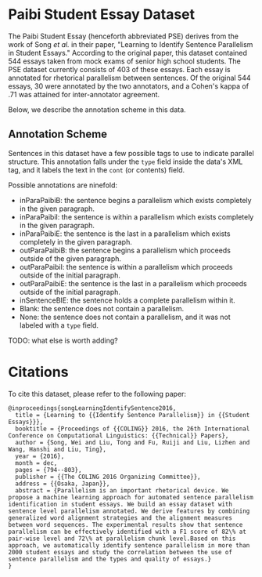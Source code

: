 # Paibi Student Essay Dataset

The Paibi Student Essay (henceforth abbreviated PSE) derives from the work of Song *et al.* in their paper, "Learning to Identify Sentence Parallelism in Student Essays."
According to the original paper, this dataset contained 544 essays taken from mock exams of senior high school students. 
The PSE dataset currently consists of 403 of these essays.
Each essay is annotated for rhetorical parallelism between sentences. 
Of the original 544 essays, 30 were annotated by the two annotators, and a Cohen's kappa of .71 was attained for inter-annotator agreement.

Below, we describe the annotation scheme in this data.

## Annotation Scheme

Sentences in this dataset have a few possible tags to use to indicate parallel structure. 
This annotation falls under the `type` field inside the data's XML tag, and it labels the text in the `cont` (or contents) field.

Possible annotations are ninefold:
- inParaPaibiB: the sentence begins a parallelism which exists completely in the given paragraph.
- inParaPaibiI: the sentence is within a parallelism which exists completely in the given paragraph.
- inParaPaibiE: the sentence is the last in a parallelism which exists completely in the given paragraph.
- outParaPaibiB: the sentence begins a parallelism which proceeds outside of the given paragraph.
- outParaPaibiI: the sentence is within a parallelism which proceeds outside of the initial paragraph.
- outParaPaibiE: the sentence is the last in a parallelism which proceeds outside of the initial paragraph.
- inSentenceBIE: the sentence holds a complete parallelism within it.
- Blank: the sentence does not contain a parallelism.
- None: the sentence does not contain a parallelism, and it was not labeled with a `type` field. 

TODO: what else is worth adding?

# Citations

To cite this dataset, please refer to the following paper:

```
@inproceedings{songLearningIdentifySentence2016,
  title = {Learning to {{Identify Sentence Parallelism}} in {{Student Essays}}},
  booktitle = {Proceedings of {{COLING}} 2016, the 26th International Conference on Computational Linguistics: {{Technical}} Papers},
  author = {Song, Wei and Liu, Tong and Fu, Ruiji and Liu, Lizhen and Wang, Hanshi and Liu, Ting},
  year = {2016},
  month = dec,
  pages = {794--803},
  publisher = {{The COLING 2016 Organizing Committee}},
  address = {{Osaka, Japan}},
  abstract = {Parallelism is an important rhetorical device. We propose a machine learning approach for automated sentence parallelism identification in student essays. We build an essay dataset with sentence level parallelism annotated. We derive features by combining generalized word alignment strategies and the alignment measures between word sequences. The experimental results show that sentence parallelism can be effectively identified with a F1 score of 82\% at pair-wise level and 72\% at parallelism chunk level.Based on this approach, we automatically identify sentence parallelism in more than 2000 student essays and study the correlation between the use of sentence parallelism and the types and quality of essays.}
}
```
